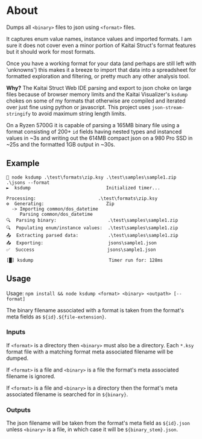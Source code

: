 # About

Dumps all `<binary>` files to json using `<format>` files.

It captures enum value names, instance values and imported formats. I am sure
it does not cover even a minor portion of Kaitai Struct's format features but it
should work for most formats.

Once you have a working format for your data (and perhaps are still left with
'unknowns') this makes it a breeze to import that data into a spreadsheet for
formatted exploration and filtering, or pretty much any other analysis tool.

**Why?** The Kaitai Struct Web IDE parsing and export to json choke on large
files because of browser memory limits and the Kaitai Visualizer's `ksdump`
chokes on some of my formats that otherwise are compiled and iterated over just
fine using python or javascript. This project uses `json-stream-stringify` to
avoid maximum string length limits.

On a Ryzen 5700G it is capable of parsing a 165MB binary file using a format
consisting of 200+ `id` fields having nested types and instanced values in ~3s
and writing out the 614MB compact json on a 980 Pro SSD in ~25s and the
formatted 1GB output in ~30s.

## Example

```
 node ksdump .\test\formats\zip.ksy .\test\samples\sample1.zip .\jsons --format
►  ksdump                            Initialized timer...

Processing:                       .\test\formats\zip.ksy
⚙️  Generating:                       Zip
  -> Importing common/dos_datetime
     Parsing common/dos_datetime
🔍  Parsing binary:                   .\test\samples\sample1.zip
🔍  Populating enum/instance values:  .\test\samples\sample1.zip
📤  Extracting parsed data:           .\test\samples\sample1.zip
📤  Exporting:                        jsons\sample1.json
✅  Success                           jsons\sample1.json

[█] ksdump                            Timer run for: 128ms
```

## Usage

Usage: `npm install && node ksdump <format> <binary> <outpath> [--format]`

The binary filename associated with a format is taken from the format's meta
fields as `${id}.${file-extension}`.

### Inputs

If `<format>` is a directory then `<binary>` must also be a directory. Each
`*.ksy` format file with a matching format meta associated filename will be
dumped.

If `<format>` is a file and `<binary>` is a file the format's meta associated
filename is ignored.

If `<format>` is a file and `<binary>` is a directory then the format's meta
associated filename is searched for in `${binary}`.

### Outputs

The json filename will be taken from the format's meta field as `${id}.json`
unless `<binary>` is a file, in which case it will be `${binary_stem}.json`.
